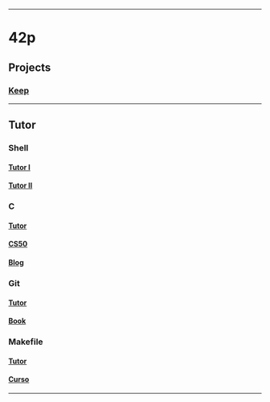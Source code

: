 
<!-- GERAR VISUALIZADOR EM REALTIME: :CocCommand markmap.watch -->
<!-- CRIAR ARQUIVO ROADMAP: :CocCommand markmap.create -->

<!-- Configuração para fundo do .html em preto: -->
  <!-- background-color: #212529; -->
  <!-- color: #899095; -->
___

# 42p

## Projects 

### [Keep](https://keep.google.com/u/0/#home)
___

## Tutor
### Shell
#### [Tutor I](https://github.com/faleite/tutors/blob/main/shell_I.md)
#### [Tutor II](https://github.com/faleite/tutors/blob/main/shell_II.md)

### C
#### [Tutor](https://github.com/faleite/cs50/blob/main/C.md)
#### [CS50](https://github.com/faleite/cs50)
#### [Blog](https://codeforwin.org/c-programming)

### Git
#### [Tutor](https://github.com/faleite/tutors/blob/main/git.md)
#### [Book](https://git-scm.com/book/pt-br/v2)

### Makefile
#### [Tutor](https://github.com/faleite/cs50/blob/main/Makefile.md)
#### [Curso](https://youtube.com/playlist?list=PLLCFxfe9wkl-tCZvSCbzQGcNv9nSN5ZAP)
___